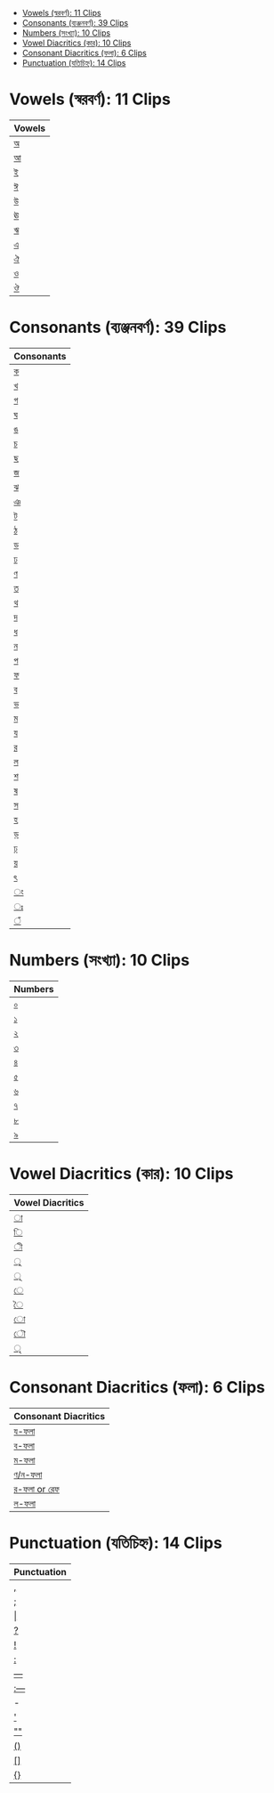 - [Vowels (স্বরবর্ণ): 11 Clips](#vowels--11-clips)
- [Consonants (ব্যঞ্জনবর্ণ): 39 Clips](#consonants--39-clips)
- [Numbers (সংখ্যা): 10 Clips](#numbers--10-clips)
- [Vowel Diacritics (কার): 10 Clips](#vowel-diacritics--10-clips)
- [Consonant Diacritics (ফলা): 6 Clips](#consonant-diacritics--6-clips)
- [Punctuation (যতিচিহ্ন): 14 Clips](#punctuation--14-clips)

# Vowels (স্বরবর্ণ): 11 Clips

| Vowels |
|----------|
| [অ](./Vowels/1.wav) |
| [আ](./Vowels/2.wav) |
| [ই](./Vowels/3.wav) |
| [ঈ](./Vowels/4.wav) |
| [উ](./Vowels/5.wav) |
| [ঊ](./Vowels/6.wav) |
| [ঋ](./Vowels/7.wav) |
| [এ](./Vowels/8.wav) |
| [ঐ](./Vowels/9.wav) |
| [ও](./Vowels/10.wav) |
| [ঔ](./Vowels/11.wav) |

# Consonants (ব্যঞ্জনবর্ণ): 39 Clips

| Consonants |
|----------|
| [ক](./Consonants/1.wav) |
| [খ](./Consonants/2.wav) |
| [গ](./Consonants/3.wav) |
| [ঘ](./Consonants/4.wav) |
| [ঙ](./Consonants/5.wav) |
| [চ](./Consonants/6.wav) |
| [ছ](./Consonants/7.wav) |
| [জ](./Consonants/8.wav) |
| [ঝ](./Consonants/9.wav) |
| [ঞ](./Consonants/10.wav) |
| [ট](./Consonants/11.wav) |
| [ঠ](./Consonants/12.wav) |
| [ড](./Consonants/13.wav) |
| [ঢ](./Consonants/14.wav) |
| [ণ](./Consonants/15.wav) |
| [ত](./Consonants/16.wav) |
| [থ](./Consonants/17.wav) |
| [দ](./Consonants/18.wav) |
| [ধ](./Consonants/19.wav) |
| [ন](./Consonants/20.wav) |
| [প](./Consonants/21.wav) |
| [ফ](./Consonants/22.wav) |
| [ব](./Consonants/23.wav) |
| [ভ](./Consonants/24.wav) |
| [ম](./Consonants/25.wav) |
| [য](./Consonants/26.wav) |
| [র](./Consonants/27.wav) |
| [ল](./Consonants/28.wav) |
| [শ](./Consonants/29.wav) |
| [ষ](./Consonants/30.wav) |
| [স](./Consonants/31.wav) |
| [হ](./Consonants/32.wav) |
| [ড়](./Consonants/33.wav) |
| [ঢ়](./Consonants/34.wav) |
| [য়](./Consonants/35.wav) |
| [ৎ](./Consonants/36.wav) |
| [ং](./Consonants/37.wav) |
| [ঃ](./Consonants/38.wav) |
| [ঁ](./Consonants/39.wav) |

# Numbers (সংখ্যা): 10 Clips

| Numbers |
|----------|
| [০](./Numbers/1.wav) |
| [১](./Numbers/2.wav) |
| [২](./Numbers/3.wav) |
| [৩](./Numbers/4.wav) |
| [৪](./Numbers/5.wav) |
| [৫](./Numbers/6.wav) |
| [৬](./Numbers/7.wav) |
| [৭](./Numbers/8.wav) |
| [৮](./Numbers/9.wav) |
| [৯](./Numbers/10.wav) |


# Vowel Diacritics (কার): 10 Clips

| Vowel Diacritics |
|----------|
| [া](./Vowel%20Diacritics/1.wav) |
| [ি](./Vowel%20Diacritics/2.wav) |
| [ী](./Vowel%20Diacritics/3.wav) |
| [ু](./Vowel%20Diacritics/4.wav) |
| [ূ](./Vowel%20Diacritics/5.wav) |
| [ে](./Vowel%20Diacritics/6.wav) |
| [ৈ](./Vowel%20Diacritics/7.wav) |
| [ো](./Vowel%20Diacritics/8.wav) |
| [ৌ](./Vowel%20Diacritics/9.wav) |
| [ৃ](./Vowel%20Diacritics/10.wav) |

# Consonant Diacritics (ফলা): 6 Clips

| Consonant Diacritics |
|----------|
| [য-ফলা](./Consonant%20Diacritics/1.wav) |
| [ব-ফলা](./Consonant%20Diacritics/2.wav) |
| [ম-ফলা](./Consonant%20Diacritics/3.wav) |
| [ণ/ন-ফলা](./Consonant%20Diacritics/4.wav) |
| [র-ফলা or রেফ](./Consonant%20Diacritics/5.wav) |
| [ল-ফলা](./Consonant%20Diacritics/6.wav) |


# Punctuation (যতিচিহ্ন): 14 Clips

| Punctuation |
|----------|
| [,](./Punctuation/1.wav) |
| [;](./Punctuation/2.wav) |
| [\|](./Punctuation/3.wav) |
| [?](./Punctuation/4.wav) |
| [!](./Punctuation/5.wav) |
| [:](./Punctuation/6.wav) |
| [—](./Punctuation/7.wav) |
| [:—](./Punctuation/8.wav) |
| - |
| ['](./Punctuation/9.wav) |
| [""](./Punctuation/10.wav) |
| [()](./Punctuation/11.wav) |
| [\[\]](./Punctuation/12.wav) |
| [{}](./Punctuation/13.wav) |

